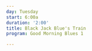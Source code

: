 ```yaml
---
day: Tuesday
start: 6:00a
duration: '2:00'
title: Black Jack Blue's Train
program: Good Morning Blues 1

---
```

